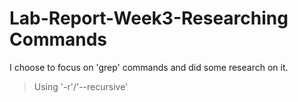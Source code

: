 # Lab-Report-Week3-Researching Commands
I choose to focus on 'grep' commands and did some research on it.
>Using '-r'/'--recursive'
